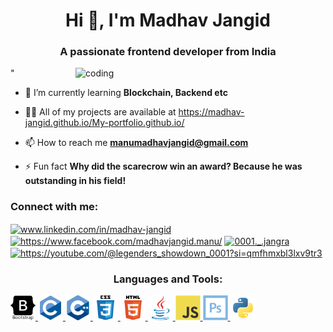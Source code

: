 <h1 align="center">Hi 👋, I'm Madhav Jangid</h1>
<h3 align="center">A passionate frontend developer from India</h3>

<img align="right" alt="coding" width="400" src="https://media.tenor.com/images/b24460d29cfb2126afbba78c2b02a0d3/tenor.gif" >
"

- 🌱 I’m currently learning **Blockchain, Backend etc**

- 👨‍💻 All of my projects are available at https://madhav-jangid.github.io/My-portfolio.github.io/

- 📫 How to reach me **manumadhavjangid@gmail.com**

- ⚡ Fun fact **Why did the scarecrow win an award? Because he was outstanding in his field!**

<h3 align="left">Connect with me:</h3>
<p align="left">
<a href="www.linkedin.com/in/madhav-jangid" target="blank"><img align="center" src="https://raw.githubusercontent.com/rahuldkjain/github-profile-readme-generator/master/src/images/icons/Social/linked-in-alt.svg" alt="www.linkedin.com/in/madhav-jangid" height="30" width="40" /></a>
<a href="https://www.facebook.com/madhavjangid.manu/" target="blank"><img align="center" src="https://raw.githubusercontent.com/rahuldkjain/github-profile-readme-generator/master/src/images/icons/Social/facebook.svg" alt="https://www.facebook.com/madhavjangid.manu/" height="30" width="40" /></a>
<a href="https://instagram.com/0001._.jangra" target="blank"><img align="center" src="https://raw.githubusercontent.com/rahuldkjain/github-profile-readme-generator/master/src/images/icons/Social/instagram.svg" alt="0001._.jangra" height="30" width="40" /></a>
<a href="https://youtube.com/@legenders_showdown_0001?si=qmfhmxbl3lxv9tr3" target="blank"><img align="center" src="https://raw.githubusercontent.com/rahuldkjain/github-profile-readme-generator/master/src/images/icons/Social/youtube.svg" alt="https://youtube.com/@legenders_showdown_0001?si=qmfhmxbl3lxv9tr3" height="30" width="40" /></a>
</p>

<h3 align="center">Languages and Tools:</h3>
<p align="left"> <a href="https://getbootstrap.com" target="_blank" rel="noreferrer"> <img src="https://raw.githubusercontent.com/devicons/devicon/master/icons/bootstrap/bootstrap-plain-wordmark.svg" alt="bootstrap" width="40" height="40"/> </a> <a href="https://www.cprogramming.com/" target="_blank" rel="noreferrer"> <img src="https://raw.githubusercontent.com/devicons/devicon/master/icons/c/c-original.svg" alt="c" width="40" height="40"/> </a> <a href="https://www.w3schools.com/cpp/" target="_blank" rel="noreferrer"> <img src="https://raw.githubusercontent.com/devicons/devicon/master/icons/cplusplus/cplusplus-original.svg" alt="cplusplus" width="40" height="40"/> </a> <a href="https://www.w3schools.com/css/" target="_blank" rel="noreferrer"> <img src="https://raw.githubusercontent.com/devicons/devicon/master/icons/css3/css3-original-wordmark.svg" alt="css3" width="40" height="40"/> </a> <a href="https://www.w3.org/html/" target="_blank" rel="noreferrer"> <img src="https://raw.githubusercontent.com/devicons/devicon/master/icons/html5/html5-original-wordmark.svg" alt="html5" width="40" height="40"/> </a> <a href="https://www.java.com" target="_blank" rel="noreferrer"> <img src="https://raw.githubusercontent.com/devicons/devicon/master/icons/java/java-original.svg" alt="java" width="40" height="40"/> </a> <a href="https://developer.mozilla.org/en-US/docs/Web/JavaScript" target="_blank" rel="noreferrer"> <img src="https://raw.githubusercontent.com/devicons/devicon/master/icons/javascript/javascript-original.svg" alt="javascript" width="40" height="40"/> </a> <a href="https://www.photoshop.com/en" target="_blank" rel="noreferrer"> <img src="https://raw.githubusercontent.com/devicons/devicon/master/icons/photoshop/photoshop-line.svg" alt="photoshop" width="40" height="40"/> </a> <a href="https://www.python.org" target="_blank" rel="noreferrer"> <img src="https://raw.githubusercontent.com/devicons/devicon/master/icons/python/python-original.svg" alt="python" width="40" height="40"/> </a> </p>
